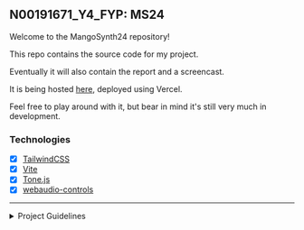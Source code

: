 ## N00191671_Y4_FYP: MS24

Welcome to the MangoSynth24 repository!

This repo contains the source code for my project.

Eventually it will also contain the report and a screencast.

It is being hosted [here](https://ms24.vercel.app/), deployed using Vercel.

Feel free to play around with it, but bear in mind it's still very much in development.


### Technologies

- [x] [TailwindCSS](https://tailwindcss.com/)
- [x] [Vite](https://vitejs.dev/)
- [x] [Tone.js](https://tonejs.github.io/)
- [x] [webaudio-controls](https://github.com/g200kg/webaudio-controls)

<hr/>

<details>
<summary>Project Guidelines</summary>

```
Please note:

You have to submit your code using Github classroom.
You are expected to submit regularly during each sprint.
You should track issues and errors and describe these changes in your implementaiton chapters.
Use branches to distinguish between different stages. 

Please note:

* NO files larger than 100 MB can be committed using Github
* If you wish to use larger files that this investigate the large file storage (LFS) option.
* Include an appropriate .gitignore file for your source code. 

## Source Code
Upload your source the code for your project to the "Source" folder

## Report
Upload your report to the "Docs" folder as a .pdf. You also have to submit this as a TurnItin document.

## Screencast
Create a walkthrough of your project with a voice-over. Upload a .mp4 file to video. 
```
</details>
